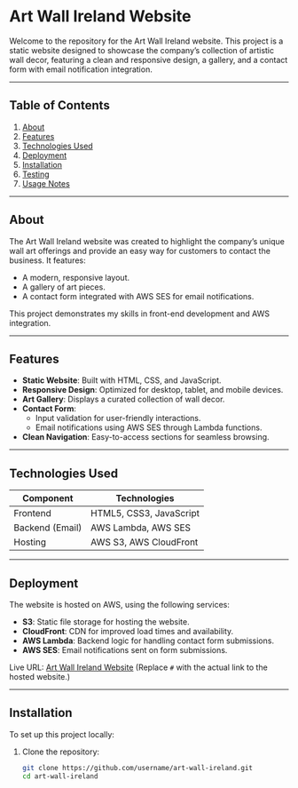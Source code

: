 # Art Wall Ireland Website

Welcome to the repository for the Art Wall Ireland website. This project is a static website designed to showcase the company’s collection of artistic wall decor, featuring a clean and responsive design, a gallery, and a contact form with email notification integration.

---

## Table of Contents
1. [About](#about)
2. [Features](#features)
3. [Technologies Used](#technologies-used)
4. [Deployment](#deployment)
5. [Installation](#installation)
6. [Testing](#testing)
7. [Usage Notes](#usage-notes)

---

## About

The Art Wall Ireland website was created to highlight the company’s unique wall art offerings and provide an easy way for customers to contact the business. It features:
- A modern, responsive layout.
- A gallery of art pieces.
- A contact form integrated with AWS SES for email notifications.

This project demonstrates my skills in front-end development and AWS integration.

---

## Features

- **Static Website**: Built with HTML, CSS, and JavaScript.
- **Responsive Design**: Optimized for desktop, tablet, and mobile devices.
- **Art Gallery**: Displays a curated collection of wall decor.
- **Contact Form**:
  - Input validation for user-friendly interactions.
  - Email notifications using AWS SES through Lambda functions.
- **Clean Navigation**: Easy-to-access sections for seamless browsing.

---

## Technologies Used

| Component          | Technologies                |
|---------------------|-----------------------------|
| Frontend           | HTML5, CSS3, JavaScript     |
| Backend (Email)    | AWS Lambda, AWS SES         |
| Hosting            | AWS S3, AWS CloudFront      |

---

## Deployment

The website is hosted on AWS, using the following services:
- **S3**: Static file storage for hosting the website.
- **CloudFront**: CDN for improved load times and availability.
- **AWS Lambda**: Backend logic for handling contact form submissions.
- **AWS SES**: Email notifications sent on form submissions.

Live URL: [Art Wall Ireland Website](#) (Replace `#` with the actual link to the hosted website.)

---

## Installation

To set up this project locally:

1. Clone the repository:
   ```bash
   git clone https://github.com/username/art-wall-ireland.git
   cd art-wall-ireland
